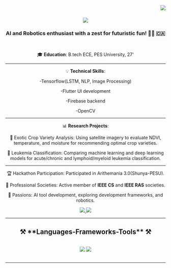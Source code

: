 <img align="right" src="https://visitor-badge.laobi.icu/badge?page_id=TEJASKUMAR-REDDY-J.TEJASKUMAR-REDDY-J" />

<h1 align="center">
    <img src="https://readme-typing-svg.herokuapp.com/?font=Righteous&size=35&center=true&vCenter=true&width=500&height=70&duration=4000&lines=Ahoy+Matey+!;+I'm+Tejaskumar+Reddy+J+😎+!;" />
</h1>

<h3 align="center">AI and Robotics enthusiast with a zest for futuristic fun! 🚀🤖 🇨🇦</h3>

<br/>

<div align="center">
 
 🎓 **Education**: B.tech ECE, PES University, 27'

__________________________________________________________________________________________________________________________________________________

 💡 **Technical Skills**:

-Tensorflow(LSTM, NLP, Image Processing)

-Flutter UI development

-Firebase backend

-OpenCV

___________________________________________________________________________________________________________________________________________________

 📊 **Research Projects**:

🌾 Exotic Crop Variety Analysis: Using satellite imagery to evaluate NDVI, temperature, and moisture for recommending optimal crop varieties.

🧬 Leukemia Classification: Comparing machine learning and deep learning models for acute/chronic and lymphoid/myeloid leukemia classification.

____________________________________________________________________________________________________________________________________________________

🏆 Hackathon Participation: Participated in  Arithemania 3.0(Shunya-PESU). 
 
🤖 Professional Societies: Active member of **IEEE CS** and **IEEE RAS** societies.
 
🚀 Passions: AI tool development, exploring development frameworks, and robotics. 
 </div>
 
<div align="center"> 
  <a href="mailto:tejaskumar.jaikrishnan@gmail.com">
    <img src="https://img.shields.io/badge/Gmail-333333?style=for-the-badge&logo=gmail&logoColor=red" />
  </a>
  <a href="https://www.linkedin.com/in/tejaskumar-reddy-j-635624290/" target="_blank">
    <img src="https://img.shields.io/badge/LinkedIn-0077B5?style=for-the-badge&logo=linkedin&logoColor=white" target="_blank" />
  </a>
</div>

 <hr/>
 
<h2 align="center">⚒️ **Languages-Frameworks-Tools** ⚒️</h2>
<br/>
<div align="center">
    <img src="https://skillicons.dev/icons?i=flutter,vscode,github,figma,git,r" />
    <img src="https://skillicons.dev/icons?i=python,c,firebase,dart" /><br>
</div>

<br/>
<hr/>

  <br/><br/><br/>
</div>
<br/>
